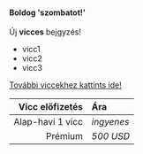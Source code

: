 #### Boldog 'szombatot!'
Új **vicces** bejgyzés!

- vicc1
- vicc2
- vicc3

[További viccekhez kattints ide!](hhps.//www.google.com)

| Vicc előfizetés | Ára |
| ---------------:|:-----|
| Alap-havi 1 vicc | *ingyenes* |
| Prémium | *500 USD* |
